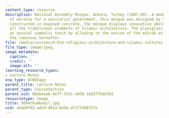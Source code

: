 ```yaml
---
content_type: resource
description: National Assembly Mosque, Ankara, Turkey (1987-89). A modernist place
  of worship for a secularist government, this mosque was designed by the Cinici group.
  Constructed in exposed concrete, the mosque displays innovative abstractions of
  all the traditional elements of Islamic architecture. The plexiglass mihrab adds
  an unusual symbolic touch by alluding to the notion of the mihrab as the gate to
  the luminous hereafter.
file: /media/courses/4-614-religious-architecture-and-islamic-cultures-fall-2002/abab8f02adc8d02d6e9aaf1f5388727e_5094thumbnail.jpg
file_type: image/jpeg
image_metadata:
  caption: ''
  credit: ''
  image-alt: ''
learning_resource_types:
- Lecture Notes
ocw_type: OCWImage
parent_title: Lecture Notes
parent_type: CourseSection
parent_uid: 68abeaab-4eff-532c-e858-18d3ffb567bd
resourcetype: Image
title: 5094thumbnail.jpg
uid: abab8f02-adc8-d02d-6e9a-af1f5388727e
---
```

